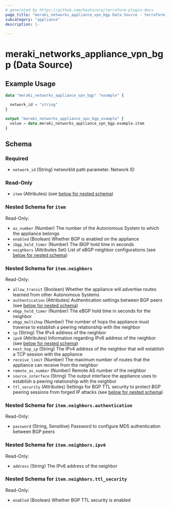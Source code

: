 ```yaml
---
# generated by https://github.com/hashicorp/terraform-plugin-docs
page_title: "meraki_networks_appliance_vpn_bgp Data Source - terraform-provider-meraki"
subcategory: "appliance"
description: |-
  
---
```


# meraki_networks_appliance_vpn_bgp (Data Source)



## Example Usage

```terraform
data "meraki_networks_appliance_vpn_bgp" "example" {

  network_id = "string"
}

output "meraki_networks_appliance_vpn_bgp_example" {
  value = data.meraki_networks_appliance_vpn_bgp.example.item
}
```

<!-- schema generated by tfplugindocs -->
## Schema

### Required

- `network_id` (String) networkId path parameter. Network ID

### Read-Only

- `item` (Attributes) (see [below for nested schema](#nestedatt--item))

<a id="nestedatt--item"></a>
### Nested Schema for `item`

Read-Only:

- `as_number` (Number) The number of the Autonomous System to which the appliance belongs
- `enabled` (Boolean) Whether BGP is enabled on the appliance
- `ibgp_hold_timer` (Number) The iBGP hold time in seconds
- `neighbors` (Attributes Set) List of eBGP neighbor configurations (see [below for nested schema](#nestedatt--item--neighbors))

<a id="nestedatt--item--neighbors"></a>
### Nested Schema for `item.neighbors`

Read-Only:

- `allow_transit` (Boolean) Whether the appliance will advertise routes learned from other Autonomous Systems
- `authentication` (Attributes) Authentication settings between BGP peers (see [below for nested schema](#nestedatt--item--neighbors--authentication))
- `ebgp_hold_timer` (Number) The eBGP hold time in seconds for the neighbor
- `ebgp_multihop` (Number) The number of hops the appliance must traverse to establish a peering relationship with the neighbor
- `ip` (String) The IPv4 address of the neighbor
- `ipv6` (Attributes) Information regarding IPv6 address of the neighbor (see [below for nested schema](#nestedatt--item--neighbors--ipv6))
- `next_hop_ip` (String) The IPv4 address of the neighbor that will establish a TCP session with the appliance
- `receive_limit` (Number) The maximum number of routes that the appliance can receive from the neighbor
- `remote_as_number` (Number) Remote AS number of the neighbor
- `source_interface` (String) The output interface the appliance uses to establish a peering relationship with the neighbor
- `ttl_security` (Attributes) Settings for BGP TTL security to protect BGP peering sessions from forged IP attacks (see [below for nested schema](#nestedatt--item--neighbors--ttl_security))

<a id="nestedatt--item--neighbors--authentication"></a>
### Nested Schema for `item.neighbors.authentication`

Read-Only:

- `password` (String, Sensitive) Password to configure MD5 authentication between BGP peers


<a id="nestedatt--item--neighbors--ipv6"></a>
### Nested Schema for `item.neighbors.ipv6`

Read-Only:

- `address` (String) The IPv6 address of the neighbor


<a id="nestedatt--item--neighbors--ttl_security"></a>
### Nested Schema for `item.neighbors.ttl_security`

Read-Only:

- `enabled` (Boolean) Whether BGP TTL security is enabled
